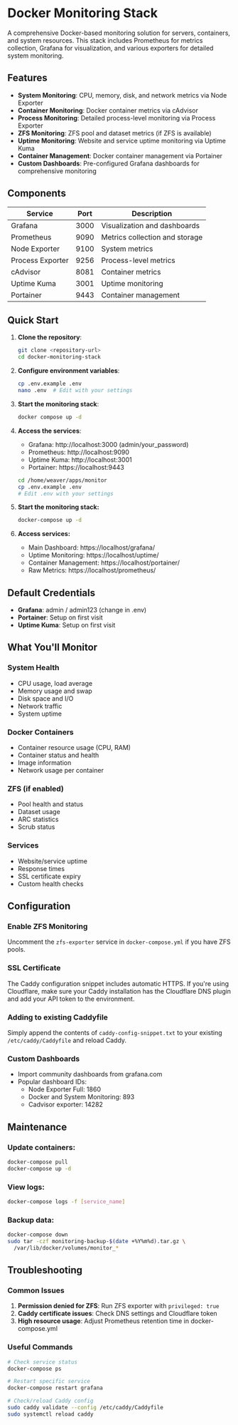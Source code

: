 # Docker Monitoring Stack

A comprehensive Docker-based monitoring solution for servers, containers, and system resources. This stack includes Prometheus for metrics collection, Grafana for visualization, and various exporters for detailed system monitoring.

## Features

- **System Monitoring**: CPU, memory, disk, and network metrics via Node Exporter
- **Container Monitoring**: Docker container metrics via cAdvisor
- **Process Monitoring**: Detailed process-level monitoring via Process Exporter
- **ZFS Monitoring**: ZFS pool and dataset metrics (if ZFS is available)
- **Uptime Monitoring**: Website and service uptime monitoring via Uptime Kuma
- **Container Management**: Docker container management via Portainer
- **Custom Dashboards**: Pre-configured Grafana dashboards for comprehensive monitoring

## Components

| Service | Port | Description |
|---------|------|-------------|
| Grafana | 3000 | Visualization and dashboards |
| Prometheus | 9090 | Metrics collection and storage |
| Node Exporter | 9100 | System metrics |
| Process Exporter | 9256 | Process-level metrics |
| cAdvisor | 8081 | Container metrics |
| Uptime Kuma | 3001 | Uptime monitoring |
| Portainer | 9443 | Container management |

## Quick Start

1. **Clone the repository**:
   ```bash
   git clone <repository-url>
   cd docker-monitoring-stack
   ```

2. **Configure environment variables**:
   ```bash
   cp .env.example .env
   nano .env  # Edit with your settings
   ```

3. **Start the monitoring stack**:
   ```bash
   docker compose up -d
   ```

4. **Access the services**:
   - Grafana: http://localhost:3000 (admin/your_password)
   - Prometheus: http://localhost:9090
   - Uptime Kuma: http://localhost:3001
   - Portainer: https://localhost:9443
   ```bash
   cd /home/weaver/apps/monitor
   cp .env.example .env
   # Edit .env with your settings
   ```

5. **Start the monitoring stack:**
   ```bash
   docker-compose up -d
   ```

6. **Access services:**
   - Main Dashboard: https://localhost/grafana/
   - Uptime Monitoring: https://localhost/uptime/
   - Container Management: https://localhost/portainer/
   - Raw Metrics: https://localhost/prometheus/

## Default Credentials

- **Grafana**: admin / admin123 (change in .env)
- **Portainer**: Setup on first visit
- **Uptime Kuma**: Setup on first visit

## What You'll Monitor

### System Health
- CPU usage, load average
- Memory usage and swap
- Disk space and I/O
- Network traffic
- System uptime

### Docker Containers
- Container resource usage (CPU, RAM)
- Container status and health
- Image information
- Network usage per container

### ZFS (if enabled)
- Pool health and status
- Dataset usage
- ARC statistics
- Scrub status

### Services
- Website/service uptime
- Response times
- SSL certificate expiry
- Custom health checks

## Configuration

### Enable ZFS Monitoring
Uncomment the `zfs-exporter` service in `docker-compose.yml` if you have ZFS pools.

### SSL Certificate
The Caddy configuration snippet includes automatic HTTPS. If you're using Cloudflare, make sure your Caddy installation has the Cloudflare DNS plugin and add your API token to the environment.

### Adding to existing Caddyfile
Simply append the contents of `caddy-config-snippet.txt` to your existing `/etc/caddy/Caddyfile` and reload Caddy.

### Custom Dashboards
- Import community dashboards from grafana.com
- Popular dashboard IDs:
  - Node Exporter Full: 1860
  - Docker and System Monitoring: 893
  - Cadvisor exporter: 14282

## Maintenance

### Update containers:
```bash
docker-compose pull
docker-compose up -d
```

### View logs:
```bash
docker-compose logs -f [service_name]
```

### Backup data:
```bash
docker-compose down
sudo tar -czf monitoring-backup-$(date +%Y%m%d).tar.gz \
  /var/lib/docker/volumes/monitor_*
```

## Troubleshooting

### Common Issues
1. **Permission denied for ZFS**: Run ZFS exporter with `privileged: true`
2. **Caddy certificate issues**: Check DNS settings and Cloudflare token
3. **High resource usage**: Adjust Prometheus retention time in docker-compose.yml

### Useful Commands
```bash
# Check service status
docker-compose ps

# Restart specific service
docker-compose restart grafana

# Check/reload Caddy config
sudo caddy validate --config /etc/caddy/Caddyfile
sudo systemctl reload caddy
```
